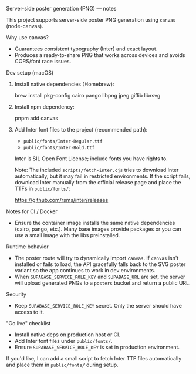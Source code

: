 Server-side poster generation (PNG) — notes

This project supports server-side poster PNG generation using `canvas` (node-canvas).

Why use canvas?
- Guarantees consistent typography (Inter) and exact layout.
- Produces a ready-to-share PNG that works across devices and avoids CORS/font race issues.

Dev setup (macOS)
1) Install native dependencies (Homebrew):

   brew install pkg-config cairo pango libpng jpeg giflib librsvg

2) Install npm dependency:

   pnpm add canvas

3) Add Inter font files to the project (recommended path):

   - `public/fonts/Inter-Regular.ttf`
   - `public/fonts/Inter-Bold.ttf`

   Inter is SIL Open Font License; include fonts you have rights to.

   Note: The included `scripts/fetch-inter.cjs` tries to download Inter automatically, but it may fail in restricted environments. If the script fails, download Inter manually from the official release page and place the TTFs in `public/fonts/`:

   https://github.com/rsms/inter/releases

Notes for CI / Docker
- Ensure the container image installs the same native dependencies (cairo, pango, etc.). Many base images provide packages or you can use a small image with the libs preinstalled.

Runtime behavior
- The poster route will try to dynamically import `canvas`. If `canvas` isn't installed or fails to load, the API gracefully falls back to the SVG poster variant so the app continues to work in dev environments.
- When `SUPABASE_SERVICE_ROLE_KEY` and `SUPABASE_URL` are set, the server will upload generated PNGs to a `posters` bucket and return a public URL.

Security
- Keep `SUPABASE_SERVICE_ROLE_KEY` secret. Only the server should have access to it.

"Go live" checklist
- Install native deps on production host or CI.
- Add Inter font files under `public/fonts/`.
- Ensure `SUPABASE_SERVICE_ROLE_KEY` is set in production environment.

If you'd like, I can add a small script to fetch Inter TTF files automatically and place them in `public/fonts/` during setup.